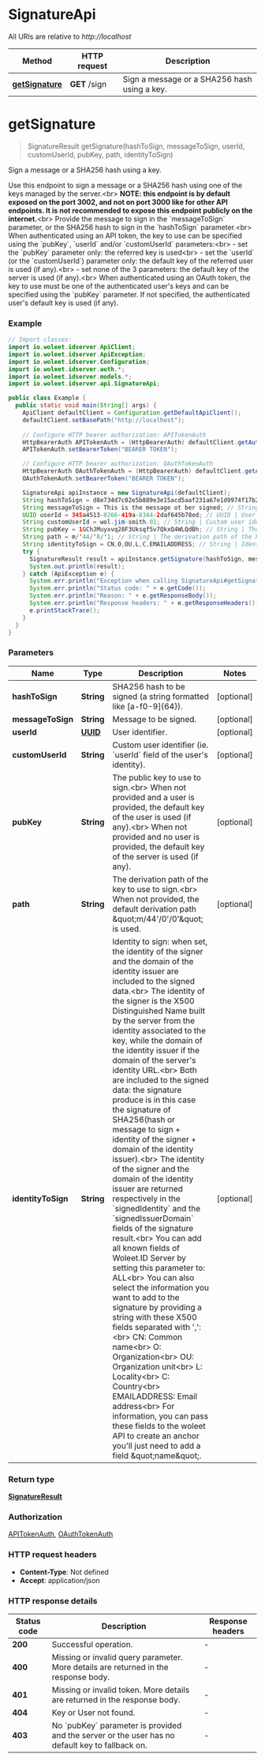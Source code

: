 # SignatureApi

All URIs are relative to *http://localhost*

Method | HTTP request | Description
------------- | ------------- | -------------
[**getSignature**](SignatureApi.md#getSignature) | **GET** /sign | Sign a message or a SHA256 hash using a key.


<a name="getSignature"></a>
# **getSignature**
> SignatureResult getSignature(hashToSign, messageToSign, userId, customUserId, pubKey, path, identityToSign)

Sign a message or a SHA256 hash using a key.

Use this endpoint to sign a message or a SHA256 hash using one of the keys managed by the server.&lt;br&gt; **NOTE: this endpoint is by default exposed on the port 3002, and not on port 3000 like for other API endpoints. It is not recommended to expose this endpoint publicly on the internet.**&lt;br&gt; Provide the message to sign in the &#x60;messageToSign&#x60; parameter, or the SHA256 hash to sign in the &#x60;hashToSign&#x60; parameter.&lt;br&gt; When authenticated using an API token, the key to use can be specified using the &#x60;pubKey&#x60;, &#x60;userId&#x60; and/or &#x60;customUserId&#x60; parameters:&lt;br&gt; - set the &#x60;pubKey&#x60; parameter only: the referred key is used&lt;br&gt; - set the &#x60;userId&#x60; (or the &#x60;customUserId&#x60;) parameter only: the default key of the referred user is used (if any).&lt;br&gt; - set none of the 3 parameters: the default key of the server is used (if any).&lt;br&gt; When authenticated using an OAuth token, the key to use must be one of the authenticated user&#39;s keys and can be specified using the &#x60;pubKey&#x60; parameter. If not specified, the authenticated user&#39;s default key is used (if any). 

### Example
```java
// Import classes:
import io.woleet.idserver.ApiClient;
import io.woleet.idserver.ApiException;
import io.woleet.idserver.Configuration;
import io.woleet.idserver.auth.*;
import io.woleet.idserver.models.*;
import io.woleet.idserver.api.SignatureApi;

public class Example {
  public static void main(String[] args) {
    ApiClient defaultClient = Configuration.getDefaultApiClient();
    defaultClient.setBasePath("http://localhost");
    
    // Configure HTTP bearer authorization: APITokenAuth
    HttpBearerAuth APITokenAuth = (HttpBearerAuth) defaultClient.getAuthentication("APITokenAuth");
    APITokenAuth.setBearerToken("BEARER TOKEN");

    // Configure HTTP bearer authorization: OAuthTokenAuth
    HttpBearerAuth OAuthTokenAuth = (HttpBearerAuth) defaultClient.getAuthentication("OAuthTokenAuth");
    OAuthTokenAuth.setBearerToken("BEARER TOKEN");

    SignatureApi apiInstance = new SignatureApi(defaultClient);
    String hashToSign = d8e734d7c02e5b889e3e15acd5aaf231a67e1d9974f17b2c907148c4f4a7f975; // String | SHA256 hash to be signed (a string formatted like [a-f0-9]{64}).
    String messageToSign = This is the message ot ber signed; // String | Message to be signed.
    UUID userId = 345a4513-0266-419a-8344-2daf645b78ed; // UUID | User identifier.
    String customUserId = wol.jim-smith.01; // String | Custom user identifier (ie. `userId` field of the user's identity).
    String pubKey = 1GChJMuyxvq28F3Uksqf5v7QkxQ4WLQdBh; // String | The public key to use to sign.<br> When not provided and a user is provided, the default key of the user is used (if any).<br> When not provided and no user is provided, the default key of the server is used (if any). 
    String path = m/'44/'0/'1; // String | The derivation path of the key to use to sign.<br> When not provided, the default derivation path \"m/44'/0'/0'\" is used. 
    String identityToSign = CN,O,OU,L,C,EMAILADDRESS; // String | Identity to sign: when set, the identity of the signer and the domain of the identity issuer are included to the signed data.<br> The identity of the signer is the X500 Distinguished Name built by the server from the identity associated to the key, while the domain of the identity issuer if the domain of the server's identity URL.<br> Both are included to the signed data: the signature produce is in this case the signature of SHA256(hash or message to sign + identity of the signer + domain of the identity issuer).<br> The identity of the signer and the domain of the identity issuer are returned respectively in the `signedIdentity` and the `signedIssuerDomain` fields of the signature result.<br> You can add all known fields of Woleet.ID Server by setting this parameter to: ALL<br> You can also select the information you want to add to the signature by providing a string with these X500 fields separated with ',':<br>   CN: Common name<br>   O: Organization<br>   OU: Organization unit<br>   L: Locality<br>   C: Country<br>   EMAILADDRESS: Email address<br> For information, you can pass these fields to the woleet API to create an anchor you'll just need to add a field \"name\". 
    try {
      SignatureResult result = apiInstance.getSignature(hashToSign, messageToSign, userId, customUserId, pubKey, path, identityToSign);
      System.out.println(result);
    } catch (ApiException e) {
      System.err.println("Exception when calling SignatureApi#getSignature");
      System.err.println("Status code: " + e.getCode());
      System.err.println("Reason: " + e.getResponseBody());
      System.err.println("Response headers: " + e.getResponseHeaders());
      e.printStackTrace();
    }
  }
}
```

### Parameters

Name | Type | Description  | Notes
------------- | ------------- | ------------- | -------------
 **hashToSign** | **String**| SHA256 hash to be signed (a string formatted like [a-f0-9]{64}). | [optional]
 **messageToSign** | **String**| Message to be signed. | [optional]
 **userId** | [**UUID**](.md)| User identifier. | [optional]
 **customUserId** | **String**| Custom user identifier (ie. &#x60;userId&#x60; field of the user&#39;s identity). | [optional]
 **pubKey** | **String**| The public key to use to sign.&lt;br&gt; When not provided and a user is provided, the default key of the user is used (if any).&lt;br&gt; When not provided and no user is provided, the default key of the server is used (if any).  | [optional]
 **path** | **String**| The derivation path of the key to use to sign.&lt;br&gt; When not provided, the default derivation path \&quot;m/44&#39;/0&#39;/0&#39;\&quot; is used.  | [optional]
 **identityToSign** | **String**| Identity to sign: when set, the identity of the signer and the domain of the identity issuer are included to the signed data.&lt;br&gt; The identity of the signer is the X500 Distinguished Name built by the server from the identity associated to the key, while the domain of the identity issuer if the domain of the server&#39;s identity URL.&lt;br&gt; Both are included to the signed data: the signature produce is in this case the signature of SHA256(hash or message to sign + identity of the signer + domain of the identity issuer).&lt;br&gt; The identity of the signer and the domain of the identity issuer are returned respectively in the &#x60;signedIdentity&#x60; and the &#x60;signedIssuerDomain&#x60; fields of the signature result.&lt;br&gt; You can add all known fields of Woleet.ID Server by setting this parameter to: ALL&lt;br&gt; You can also select the information you want to add to the signature by providing a string with these X500 fields separated with &#39;,&#39;:&lt;br&gt;   CN: Common name&lt;br&gt;   O: Organization&lt;br&gt;   OU: Organization unit&lt;br&gt;   L: Locality&lt;br&gt;   C: Country&lt;br&gt;   EMAILADDRESS: Email address&lt;br&gt; For information, you can pass these fields to the woleet API to create an anchor you&#39;ll just need to add a field \&quot;name\&quot;.  | [optional]

### Return type

[**SignatureResult**](SignatureResult.md)

### Authorization

[APITokenAuth](../README.md#APITokenAuth), [OAuthTokenAuth](../README.md#OAuthTokenAuth)

### HTTP request headers

 - **Content-Type**: Not defined
 - **Accept**: application/json

### HTTP response details
| Status code | Description | Response headers |
|-------------|-------------|------------------|
**200** | Successful operation. |  -  |
**400** | Missing or invalid query parameter. More details are returned in the response body. |  -  |
**401** | Missing or invalid token. More details are returned in the response body. |  -  |
**404** | Key or User not found. |  -  |
**403** | No &#x60;pubKey&#x60; parameter is provided and the server or the user has no default key to fallback on. |  -  |

